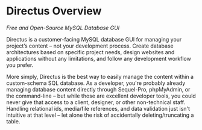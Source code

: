 # Directus Overview
_Free and Open-Source MySQL Database GUI_

Directus is a customer-facing MySQL database GUI for managing your project’s content – not your development process. Create database architectures based on specific project needs, design websites and applications without any limitations, and follow any development workflow you prefer.

More simply, Directus is the best way to easily manage the content within a custom-schema SQL database. As a developer, you're probably already managing database content directly through Sequel-Pro, phpMyAdmin, or the command-line – but while those are excellent developer tools, you could never give that access to a client, designer, or other non-technical staff. Handling relational ids, media/file references, and data validation just isn't intuitive at that level – let alone the risk of accidentally deleting/truncating a table.
